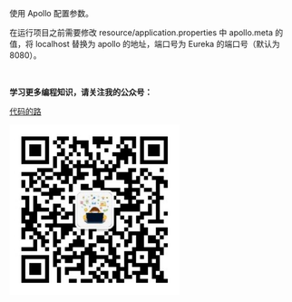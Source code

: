  使用 Apollo 配置参数。

 在运行项目之前需要修改 resource/application.properties 中 apollo.meta 的值，将 localhost 替换为 apollo 的地址，端口号为 Eureka 的端口号（默认为8080）。


&nbsp;
&nbsp;
&nbsp;
&nbsp;


**学习更多编程知识，请关注我的公众号：**

[代码的路](https://mp.weixin.qq.com/s/t0t89DFgJ1TEzI4uI5giHg)

<img src="./公众号二维码.png" width="300px" />

 
